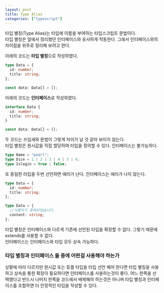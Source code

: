 ```yaml
---
layout: post
title: Type Alias
categories: ["typescript"]
---
```


타입 별칭(Type Alias)는 타입에 이름을 부여하는 타입스크립트 문법이다.  
타입 별칭은 앞에서 정리했던 인터페이스와 유사하게 작동한다. 그래서 인터페이스와의 차이점을 위주로 정리해 보려고 한다.

아래의 코드는 **타입 별칭**으로 작성하였다.

```ts
type Data = {
  id: number;
  title: string;
};

const data: Data[] = [];
```

아래의 코드는 **인터페이스**로 작성하였다.

```ts
interface Data {
  id: number;
  title: string;
}

const data: Data[] = [];
```

두 코드는 쓰임새와 문법이 그렇게 차이가 날 것 같아 보이지 않는다.  
타입 별칭은 원시값을 직접 할당하여 타입을 정의할 수 있다.
인터페이스는 불가능하다.

```ts
type Name = "pearl";
type Dice = 1 | 2 | 3 | 4 | 5 | 6;
type Islogin = true | false;
```

또 동일한 타입을 두번 선언하면 에러가 난다. 인터페이스는 에러가 나지 않는다.

```ts
type Data = {
  id: number;
  title: string;
};

type Data = {
  //식별자가 중복되었습니다.
  content: string;
};
```

타입 별칭은 인터페이스와 다르게 기존에 선언된 타입을 확장할 수 없다. 그렇기 때문에 extends를 사용할 수 없다.  
인터페이스는 인터페이스와 타입 모두 상속 가능하다.

### 타입 별칭과 인터페이스 둘 중에 어떤걸 사용해야 하는가

상황에 따라 다르지만 원시값 또는 튜플 타입을 타입 선언 해야 한다면 타입 별칭을 사용하고 상속을 통한 확장이 필요하다면 인터페이스를 사용하는것이 좋다.
어느 한쪽을 선택했다고 반드시 나머지 한쪽을 코드에서 배제해야 하는것은 아니며 타입 별칭과 인터페이스를 조합하면 더 안정적인 타입을 작성할 수 있다.
